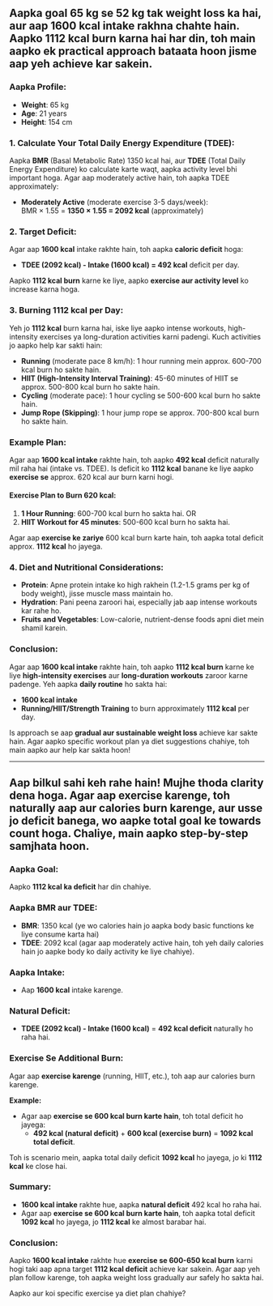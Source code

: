 ## Aapka goal **65 kg se 52 kg** tak weight loss ka hai, aur aap **1600 kcal intake** rakhna chahte hain. Aapko **1112 kcal burn** karna hai har din, toh main aapko ek practical approach bataata hoon jisme aap yeh achieve kar sakein. 

### Aapka Profile:
- **Weight**: 65 kg
- **Age**: 21 years
- **Height**: 154 cm

### 1. **Calculate Your Total Daily Energy Expenditure (TDEE)**:
Aapka **BMR** (Basal Metabolic Rate) 1350 kcal hai, aur **TDEE** (Total Daily Energy Expenditure) ko calculate karte waqt, aapka activity level bhi important hoga. Agar aap moderately active hain, toh aapka TDEE approximately:

- **Moderately Active** (moderate exercise 3-5 days/week):  
  BMR × 1.55 = **1350 × 1.55 = 2092 kcal** (approximately)

### 2. **Target Deficit**:
Agar aap **1600 kcal** intake rakhte hain, toh aapka **caloric deficit** hoga:

- **TDEE (2092 kcal) - Intake (1600 kcal) = 492 kcal** deficit per day.

Aapko **1112 kcal burn** karne ke liye, aapko **exercise aur activity level** ko increase karna hoga.

### 3. **Burning 1112 kcal per Day**:
Yeh jo **1112 kcal** burn karna hai, iske liye aapko intense workouts, high-intensity exercises ya long-duration activities karni padengi. Kuch activities jo aapko help kar sakti hain:

- **Running** (moderate pace 8 km/h): 1 hour running mein approx. 600-700 kcal burn ho sakte hain.
- **HIIT (High-Intensity Interval Training)**: 45-60 minutes of HIIT se approx. 500-800 kcal burn ho sakte hain.
- **Cycling** (moderate pace): 1 hour cycling se 500-600 kcal burn ho sakte hain.
- **Jump Rope (Skipping)**: 1 hour jump rope se approx. 700-800 kcal burn ho sakte hain.

### Example Plan:
Agar aap **1600 kcal intake** rakhte hain, toh aapko **492 kcal** deficit naturally mil raha hai (intake vs. TDEE). Is deficit ko **1112 kcal** banane ke liye aapko **exercise se** approx. 620 kcal aur burn karni hogi.

#### Exercise Plan to Burn 620 kcal:
1. **1 Hour Running**: 600-700 kcal burn ho sakta hai.
   OR
2. **HIIT Workout for 45 minutes**: 500-600 kcal burn ho sakta hai.

Agar aap **exercise ke zariye** 600 kcal burn karte hain, toh aapka total deficit approx. **1112 kcal** ho jayega.

### 4. **Diet and Nutritional Considerations**:
- **Protein**: Apne protein intake ko high rakhein (1.2-1.5 grams per kg of body weight), jisse muscle mass maintain ho.
- **Hydration**: Pani peena zaroori hai, especially jab aap intense workouts kar rahe ho.
- **Fruits and Vegetables**: Low-calorie, nutrient-dense foods apni diet mein shamil karein.

### Conclusion:
Agar aap **1600 kcal intake** rakhte hain, toh aapko **1112 kcal burn** karne ke liye **high-intensity exercises** aur **long-duration workouts** zaroor karne padenge. Yeh aapka **daily routine** ho sakta hai:

- **1600 kcal intake**
- **Running/HIIT/Strength Training** to burn approximately **1112 kcal** per day.

Is approach se aap **gradual aur sustainable weight loss** achieve kar sakte hain. Agar aapko specific workout plan ya diet suggestions chahiye, toh main aapko aur help kar sakta hoon!

<hr>

## Aap bilkul sahi keh rahe hain! Mujhe thoda clarity dena hoga. Agar aap **exercise karenge**, toh naturally aap aur **calories burn karenge**, aur usse jo deficit banega, wo aapke total goal ke towards count hoga. Chaliye, main aapko step-by-step samjhata hoon.

### Aapka Goal:
Aapko **1112 kcal ka deficit** har din chahiye.

### Aapka BMR aur TDEE:
- **BMR**: 1350 kcal (ye wo calories hain jo aapka body basic functions ke liye consume karta hai)
- **TDEE**: 2092 kcal (agar aap moderately active hain, toh yeh daily calories hain jo aapke body ko daily activity ke liye chahiye).

### Aapka Intake:
- Aap **1600 kcal** intake karenge.

### Natural Deficit:
- **TDEE (2092 kcal) - Intake (1600 kcal)** = **492 kcal deficit** naturally ho raha hai.

### Exercise Se Additional Burn:
Agar aap **exercise karenge** (running, HIIT, etc.), toh aap aur calories burn karenge.

**Example:**
- Agar aap **exercise se 600 kcal burn karte hain**, toh total deficit ho jayega:
  - **492 kcal (natural deficit)** + **600 kcal (exercise burn)** = **1092 kcal total deficit**.
  
Toh is scenario mein, aapka total daily deficit **1092 kcal** ho jayega, jo ki **1112 kcal** ke close hai.

### Summary:
- **1600 kcal intake** rakhte hue, aapka **natural deficit** 492 kcal ho raha hai.
- Agar aap **exercise se 600 kcal burn karte hain**, toh aapka total deficit **1092 kcal** ho jayega, jo **1112 kcal** ke almost barabar hai.
  
### Conclusion:
Aapko **1600 kcal intake** rakhte hue **exercise se 600-650 kcal burn** karni hogi taki aap apna target **1112 kcal deficit** achieve kar sakein. Agar aap yeh plan follow karenge, toh aapka weight loss gradually aur safely ho sakta hai.

Aapko aur koi specific exercise ya diet plan chahiye?
